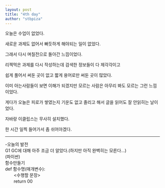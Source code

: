 ```yaml
---
layout: post
title: "4th day"
author: "stbpiza"
---
```


오늘은 수업이 없었다.

새로운 과제도 없어서 빠듯하게 해야되는 일이 없었다.

그래서 다시 며칠전으로 돌아간 느낌이었다.

리젝먹은 과제를 다시 작성하는데 검색한 정보들이 다 제각각이고

쉽게 풀어서 써둔 곳이 없고 짧게 용어로만 써둔 곳이 많았다.

이미 아는사람들이 보면 이해가 되겠지만 모르는 사람은 아무리 봐도 모르는 그런 느낌이었다.

게다가 오늘은 피로가 쌓였는지 기운도 없고 졸리고 해서 글을 읽어도 잘 안읽히는 날이었다.

자바랑 이클립스는 무사히 설치했다.

한 시간 일찍 들어가서 좀 쉬어야겠다.

--------------------------------
-오늘의 발전<br>
G1 GC에 대해 아주 조금 더 알았다.(하지만 아직 완벽히는 모른다...)<br>
(파이썬)<br>
함수만들기<br> 
def 함수명(매개변수):<br>
　　<수행할 문장> <br>
　　return 00<br>
